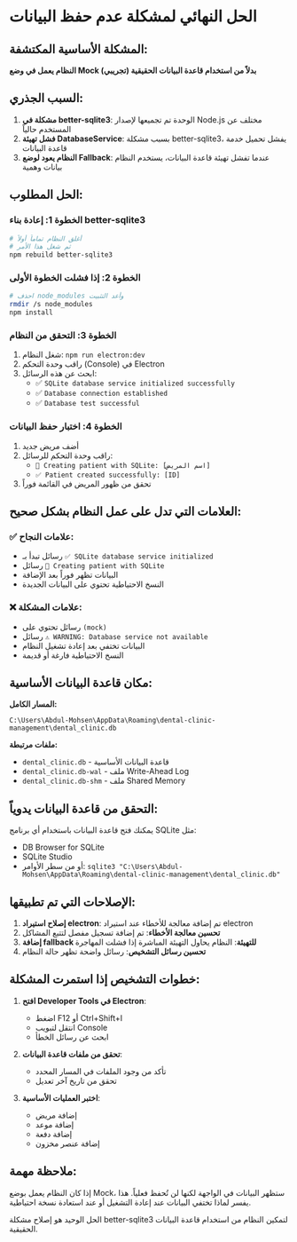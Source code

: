 # الحل النهائي لمشكلة عدم حفظ البيانات

## المشكلة الأساسية المكتشفة:

**النظام يعمل في وضع Mock (تجريبي) بدلاً من استخدام قاعدة البيانات الحقيقية**

## السبب الجذري:

1. **مشكلة في better-sqlite3**: الوحدة تم تجميعها لإصدار Node.js مختلف عن المستخدم حالياً
2. **فشل تهيئة DatabaseService**: بسبب مشكلة better-sqlite3، يفشل تحميل خدمة قاعدة البيانات
3. **النظام يعود لوضع Fallback**: عندما تفشل تهيئة قاعدة البيانات، يستخدم النظام بيانات وهمية

## الحل المطلوب:

### الخطوة 1: إعادة بناء better-sqlite3
```bash
# أغلق النظام تماماً أولاً
# ثم شغل هذا الأمر
npm rebuild better-sqlite3
```

### الخطوة 2: إذا فشلت الخطوة الأولى
```bash
# احذف node_modules وأعد التثبيت
rmdir /s node_modules
npm install
```

### الخطوة 3: التحقق من النظام
1. شغل النظام: `npm run electron:dev`
2. راقب وحدة التحكم (Console) في Electron
3. ابحث عن هذه الرسائل:
   - ✅ `SQLite database service initialized successfully`
   - ✅ `Database connection established`
   - ✅ `Database test successful`

### الخطوة 4: اختبار حفظ البيانات
1. أضف مريض جديد
2. راقب وحدة التحكم للرسائل:
   - `📝 Creating patient with SQLite: [اسم المريض]`
   - `✅ Patient created successfully: [ID]`
3. تحقق من ظهور المريض في القائمة فوراً

## العلامات التي تدل على عمل النظام بشكل صحيح:

### ✅ علامات النجاح:
- رسائل تبدأ بـ `✅ SQLite database service initialized`
- رسائل `📝 Creating patient with SQLite`
- البيانات تظهر فوراً بعد الإضافة
- النسخ الاحتياطية تحتوي على البيانات الجديدة

### ❌ علامات المشكلة:
- رسائل تحتوي على `(mock)`
- رسائل `⚠️ WARNING: Database service not available`
- البيانات تختفي بعد إعادة تشغيل النظام
- النسخ الاحتياطية فارغة أو قديمة

## مكان قاعدة البيانات الأساسية:

**المسار الكامل:**
```
C:\Users\Abdul-Mohsen\AppData\Roaming\dental-clinic-management\dental_clinic.db
```

**ملفات مرتبطة:**
- `dental_clinic.db` - قاعدة البيانات الأساسية
- `dental_clinic.db-wal` - ملف Write-Ahead Log
- `dental_clinic.db-shm` - ملف Shared Memory

## التحقق من قاعدة البيانات يدوياً:

يمكنك فتح قاعدة البيانات باستخدام أي برنامج SQLite مثل:
- DB Browser for SQLite
- SQLite Studio
- أو من سطر الأوامر: `sqlite3 "C:\Users\Abdul-Mohsen\AppData\Roaming\dental-clinic-management\dental_clinic.db"`

## الإصلاحات التي تم تطبيقها:

1. **إصلاح استيراد electron**: تم إضافة معالجة للأخطاء عند استيراد electron
2. **تحسين معالجة الأخطاء**: تم إضافة تسجيل مفصل لتتبع المشاكل
3. **إضافة fallback للتهيئة**: النظام يحاول التهيئة المباشرة إذا فشلت المهاجرة
4. **تحسين رسائل التشخيص**: رسائل واضحة تظهر حالة النظام

## خطوات التشخيص إذا استمرت المشكلة:

1. **افتح Developer Tools في Electron**:
   - اضغط F12 أو Ctrl+Shift+I
   - انتقل لتبويب Console
   - ابحث عن رسائل الخطأ

2. **تحقق من ملفات قاعدة البيانات**:
   - تأكد من وجود الملفات في المسار المحدد
   - تحقق من تاريخ آخر تعديل

3. **اختبر العمليات الأساسية**:
   - إضافة مريض
   - إضافة موعد
   - إضافة دفعة
   - إضافة عنصر مخزون

## ملاحظة مهمة:

إذا كان النظام يعمل بوضع Mock، ستظهر البيانات في الواجهة لكنها لن تُحفظ فعلياً. هذا يفسر لماذا تختفي البيانات عند إعادة التشغيل أو عند استعادة نسخة احتياطية.

الحل الوحيد هو إصلاح مشكلة better-sqlite3 لتمكين النظام من استخدام قاعدة البيانات الحقيقية.

